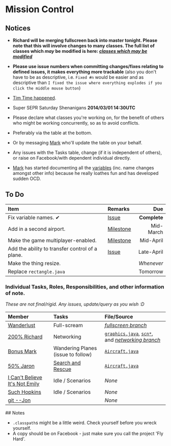 Mission Control
========

## Notices
* __Richard will be merging fullscreen back into master tonight. Please note that this will involve changes to many classes. The full list of classes which _may_ be modified is here: [_classes which may be modified_](https://github.com/MWUK/Fly-Hard/compare/fullscreen)__

* __Please use issue numbers when committing changes/fixes relating to defined issues, it makes everything more trackable__ (also you don't have to be as descriptive, i.e. `Fixed #n` would be easier and as descriptive than `I fixed the issue where everything explodes if you click the middle mouse button`)
* [Tim Time happened](https://github.com/MWUK/Fly-Hard/blob/master/Docs/Tim%20Time/28-2-14.md).
* Super SEPR Saturday Shenanigans __2014/03/01 14:30UTC__ 
* Please declare what classes you're working on, for the benefit of others who might be working concurrently, so as to avoid conflicts.
 * Preferably via the table at the bottom.
 * Or by messaging [Mark](http://github.com/MWUK) who'll update the table on your behalf.
* Any issues with the Tasks table, change (if it is independent of others), or raise on Facebook/with dependent individual directly.
* [Mark](https://github.com/MWUK) has started documenting all the [variables](https://github.com/MWUK/Fly-Hard/wiki/Variables) (inc. name changes amongst other info) because he really loathes fun and has developed sudden OCD.

## To Do

| Item | Remarks | Due |
|:-----|:--------|----:|
| Fix variable names. ✔ | [Issue](https://github.com/mwuk/fly-hard/issues/2) | __Complete__ |
| Add in a second airport. | [Milestone](https://github.com/MWUK/Fly-Hard/issues?milestone=2&page=1&sort=created&state=open) | Mid-March |
| Make the game multiplayer-enabled. | [Milestone](https://github.com/MWUK/Fly-Hard/issues?direction=asc&milestone=3&page=1&sort=created&state=open)| Mid-April |
| Add the ability to transfer control of a plane. | [Issue](https://github.com/MWUK/Fly-Hard/issues/5) | Late-April |
| Make the thing resize. |  | _Whenever_ |
| Replace `rectangle.java` | | Tomorrow |

### Individual Tasks, Roles, Responsibilities, and other information of note.

_These are not final/rigid. Any issues, update/query as you wish :D_

| Member | Tasks | File/Source |
|:-------|:-----|:------------|
| [Wanderlust](http://github.com/a-random-oracle) | Full-scream | [_fullscreen branch_](https://github.com/MWUK/Fly-Hard/tree/fullscreen) |
| [200% Richard](http://github.com/RMCKirby) | Networking | [`graphics.java`](https://github.com/MWUK/Fly-Hard/blob/master/BTC/src/lib/jog/graphics.java), [`scn*`](https://github.com/MWUK/Fly-Hard/tree/master/BTC/src/scn), and [_networking branch_](https://github.com/MWUK/Fly-Hard/tree/networking) |
| [Bonus Mark](http://github.com/MWUK) | Wandering Planes (issue to follow) |  [`Aircraft.java`](https://github.com/MWUK/Fly-Hard/blob/master/BTC/src/scn/Aircraft.java) |
| [50% Jaron](http://github.com/JaronAli) | [Search and Rescue](https://github.com/MWUK/FlyHard/issues/10) | [`Aircraft.java`](https://github.com/MWUK/Fly-Hard/blob/master/BTC/src/scn/Aircraft.java) |
| [I Can't Believe It's Not Emily](http://github.com/Emily-Hall) | Idle / Scenarios | _None_ |
| [Such Hopkins](http://github.com/Salvner) | Idle / Scenarios | _None_ |
| [git --Jon](http://github.com/Lixquid) |  | _None_ |

## Notes

* `.classpath`s might be a little weird. Check yourself before you wreck yourself. 
 * A copy should be on Facebook - just make sure you call the project 'Fly Hard'.
